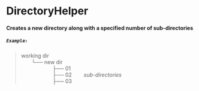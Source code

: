 # DirectoryHelper

#### Creates a new directory along with a specified number of sub-directories

##### `Example:`

>working dir<br />
  └── new dir<br />
      ├── 01<br />
      ├── 02   *sub-directories*<br />
      ├── 03<br />
      
